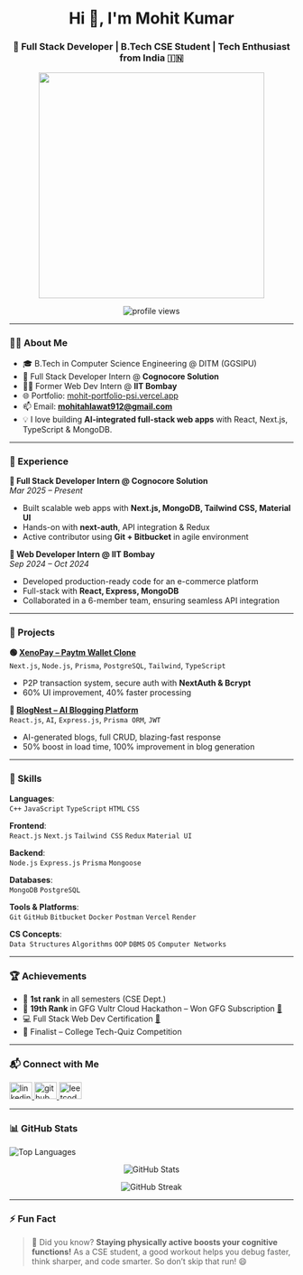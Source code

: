 <h1 align="center">Hi 👋, I'm Mohit Kumar</h1>
<h3 align="center">🚀 Full Stack Developer | B.Tech CSE Student | Tech Enthusiast from India 🇮🇳</h3>

<p align="center">
  <img src="https://user-images.githubusercontent.com/55389276/140866485-8fb1c876-9a8f-4d6a-98dc-08c4981eaf70.gif" width="400"/>
</p>

<p align="center">
  <img src="https://komarev.com/ghpvc/?username=Mohit-Kumar-3114&label=Profile%20views&color=0e75b6&style=flat" alt="profile views" />
</p>

---

### 👨‍💻 About Me

- 🎓 B.Tech in Computer Science Engineering @ DITM (GGSIPU)  
- 💼 Full Stack Developer Intern @ **Cognocore Solution**
- 👨‍🔬 Former Web Dev Intern @ **IIT Bombay**
- 🌐 Portfolio: [mohit-portfolio-psi.vercel.app](https://mohit-portfolio-psi.vercel.app/)
- 📫 Email: **mohitahlawat912@gmail.com**
- 💡 I love building **AI-integrated full-stack web apps** with React, Next.js, TypeScript & MongoDB.

---

### 💼 Experience

**🔹 Full Stack Developer Intern @ Cognocore Solution**  
*Mar 2025 – Present*  
- Built scalable web apps with **Next.js, MongoDB, Tailwind CSS, Material UI**  
- Hands-on with **next-auth**, API integration & Redux  
- Active contributor using **Git + Bitbucket** in agile environment  

**🔹 Web Developer Intern @ IIT Bombay**  
*Sep 2024 – Oct 2024*  
- Developed production-ready code for an e-commerce platform  
- Full-stack with **React, Express, MongoDB**  
- Collaborated in a 6-member team, ensuring seamless API integration  

---

### 🚀 Projects

**🟢 [XenoPay – Paytm Wallet Clone](https://xeno-pay-user-app.vercel.app/)**  
`Next.js`, `Node.js`, `Prisma`, `PostgreSQL`, `Tailwind`, `TypeScript`  
- P2P transaction system, secure auth with **NextAuth & Bcrypt**  
- 60% UI improvement, 40% faster processing  

**📝 [BlogNest – AI Blogging Platform](https://blogging-frontend-theta.vercel.app/)**  
`React.js`, `AI`, `Express.js`, `Prisma ORM`, `JWT`  
- AI-generated blogs, full CRUD, blazing-fast response  
- 50% boost in load time, 100% improvement in blog generation

---

### 🧠 Skills

**Languages**:  
`C++` `JavaScript` `TypeScript` `HTML` `CSS`  

**Frontend**:  
`React.js` `Next.js` `Tailwind CSS` `Redux` `Material UI`  

**Backend**:  
`Node.js` `Express.js` `Prisma` `Mongoose`  

**Databases**:  
`MongoDB` `PostgreSQL`  

**Tools & Platforms**:  
`Git` `GitHub` `Bitbucket` `Docker` `Postman` `Vercel` `Render`  

**CS Concepts**:  
`Data Structures` `Algorithms` `OOP` `DBMS` `OS` `Computer Networks`  

---

### 🏆 Achievements

- 🥇 **1st rank** in all semesters (CSE Dept.)  
- 🥈 **19th Rank** in GFG Vultr Cloud Hackathon – Won GFG Subscription [📄](https://media.geeksforgeeks.org/auth-certificates/1733682600/33d765e31b8ecebd02be7c4abf72b986.png)  
- 💻 Full Stack Web Dev Certification [📄](https://app.100xdevs.com/certificate/verify/C0GOTD93)  
- 🤖 Finalist – College Tech-Quiz Competition  

---

### 📬 Connect with Me

<p align="left">
  <a href="https://www.linkedin.com/in/mohit-kumar-79866a264/" target="_blank">
    <img src="https://raw.githubusercontent.com/rahuldkjain/github-profile-readme-generator/master/src/images/icons/Social/linked-in-alt.svg" alt="linkedin" height="30" width="40" />
  </a>
  <a href="https://github.com/Mohit-Kumar-3114" target="_blank">
    <img src="https://img.icons8.com/ios-glyphs/30/github.png" alt="github" height="30" width="40" />
  </a>
  <a href="https://leetcode.com/u/r7GmjvQEYB/" target="_blank">
    <img src="https://img.icons8.com/external-tal-revivo-shadow-tal-revivo/24/external-level-up-your-coding-skills-and-quickly-land-a-job-logo-shadow-tal-revivo.png" alt="leetcode" height="30" width="40" />
  </a>
</p>

---

### 📊 GitHub Stats

<p align="left">
  <img src="https://github-readme-stats.vercel.app/api/top-langs?username=Mohit-Kumar-3114&show_icons=true&locale=en&layout=compact" alt="Top Languages" />
</p>

<p align="center">
  <img src="https://github-readme-stats.vercel.app/api?username=Mohit-Kumar-3114&show_icons=true&locale=en" alt="GitHub Stats" />
</p>

<p align="center">
  <img src="https://github-readme-streak-stats.herokuapp.com/?user=Mohit-Kumar-3114" alt="GitHub Streak" />
</p>

---

### ⚡ Fun Fact

> 🧠 Did you know? **Staying physically active boosts your cognitive functions!** As a CSE student, a good workout helps you debug faster, think sharper, and code smarter. So don’t skip that run! 😄
